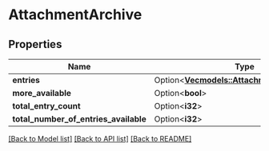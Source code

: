 # AttachmentArchive

## Properties

Name | Type | Description | Notes
------------ | ------------- | ------------- | -------------
**entries** | Option<[**Vec<models::AttachmentArchiveEntry>**](AttachmentArchiveEntry.md)> |  | [optional]
**more_available** | Option<**bool**> |  | [optional]
**total_entry_count** | Option<**i32**> |  | [optional]
**total_number_of_entries_available** | Option<**i32**> |  | [optional]

[[Back to Model list]](../README.md#documentation-for-models) [[Back to API list]](../README.md#documentation-for-api-endpoints) [[Back to README]](../README.md)


